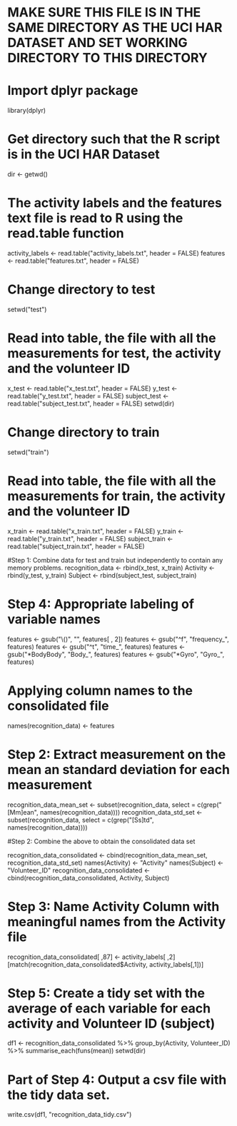 
# MAKE SURE THIS FILE IS IN THE SAME DIRECTORY AS THE UCI HAR DATASET AND SET WORKING DIRECTORY TO THIS DIRECTORY
# Import dplyr package
library(dplyr)
# Get directory such that the R script is in the UCI HAR Dataset

dir <- getwd()
# The activity labels and the features text file is read to R using the read.table function

activity_labels <- read.table("activity_labels.txt", header = FALSE)
features <- read.table("features.txt", header = FALSE)
# Change directory to test
setwd("test")
# Read into table, the file with all the measurements for test, the activity and the volunteer ID
x_test <- read.table("x_test.txt", header = FALSE)
y_test <- read.table("y_test.txt", header = FALSE)
subject_test <- read.table("subject_test.txt", header = FALSE)
setwd(dir)
# Change directory to train
setwd("train")

# Read into table, the file with all the measurements for train, the activity and the volunteer ID

x_train <- read.table("x_train.txt", header = FALSE)
y_train <- read.table("y_train.txt", header = FALSE)
subject_train <- read.table("subject_train.txt", header = FALSE)

#Step 1: Combine data for test and train but independently to contain any memory problems.
recognition_data <- rbind(x_test, x_train)
Activity <- rbind(y_test, y_train)
Subject <- rbind(subject_test, subject_train)

# Step 4: Appropriate labeling of variable names
features <- gsub("\\()", "", features[ , 2])
features <- gsub("^f", "frequency_", features)
features <- gsub("^t", "time_", features)
features <- gsub("*BodyBody", "Body_", features)
features <- gsub("*Gyro", "Gyro_", features)

#  Applying column names to the consolidated file

names(recognition_data) <- features
# Step 2: Extract measurement on the mean an standard deviation for each measurement

recognition_data_mean_set <- subset(recognition_data, select = c(grep("[Mm]ean", names(recognition_data))))
recognition_data_std_set <- subset(recognition_data, select = c(grep("[Ss]td", names(recognition_data))))

#Step 2: Combine the above to obtain the consolidated data set

recognition_data_consolidated <- cbind(recognition_data_mean_set, recognition_data_std_set)
names(Activity) <- "Activity"
names(Subject) <- "Volunteer_ID"
recognition_data_consolidated <- cbind(recognition_data_consolidated, Activity, Subject)

# Step 3: Name Activity Column with meaningful names from the Activity file
recognition_data_consolidated[ ,87] <- activity_labels[ ,2][match(recognition_data_consolidated$Activity, activity_labels[,1])]

# Step 5: Create a tidy set with the average of each variable for each activity and Volunteer ID (subject)

df1 <- recognition_data_consolidated %>% group_by(Activity, Volunteer_ID) %>% summarise_each(funs(mean))
setwd(dir)

# Part of Step 4: Output a csv file with the tidy data set.
write.csv(df1, "recognition_data_tidy.csv")

